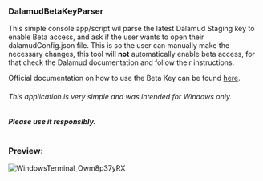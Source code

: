 ### DalamudBetaKeyParser

This simple console app/script wil parse the latest Dalamud Staging key to enable Beta access, and ask if the user wants to open their dalamudConfig.json file. This is so the user can manually make the necessary changes, this tool will **not** automatically enable beta access, for that check the Dalamud documentation and follow their instructions.

Official documentation on how to use the Beta Key can be found <a href="https://goatcorp.github.io/faq/dalamud_troubleshooting.html#:~:text=Go%20to%20%25AppData%25%5CXIVLauncher,quotes)%20to%20disable%20Dalamud%20Staging.">here</a>.




###### This application is very simple and was intended for Windows only.
##### Please use it responsibly. <br> <br>

### Preview:
![WindowsTerminal_Owm8p37yRX](https://user-images.githubusercontent.com/39604793/226851797-94ac6563-f9f1-45b7-a15e-d12ac96f0535.png)
